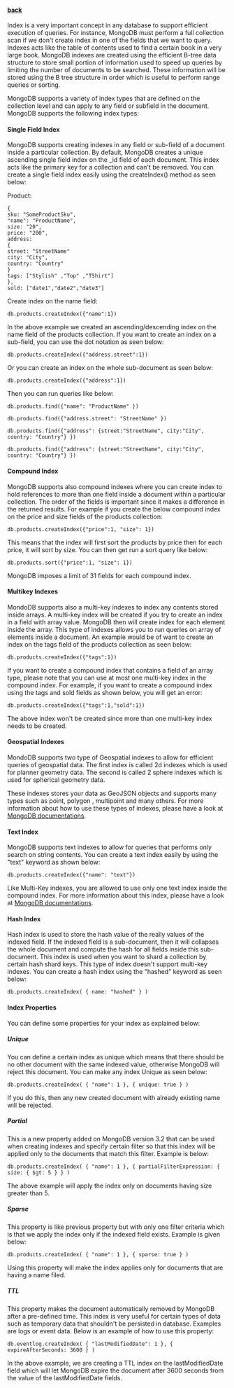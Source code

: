 #### [back](search_data_main.md)

Index is a very important concept in any database to support efficient execution of queries. For instance, MongoDB must perform a full collection scan if we don't create index in one of the fields that we want to query. Indexes acts like the table of contents used to find a certain book in a very large book. MongoDB indexes are created using the efficient B-tree data structure to store small portion of information used to speed up queries by limiting the number of documents to be searched. These information will be stored using the B tree structure in order which is useful to perform range queries or sorting. 


MongoDB supports a variety of index types that are defined on the collection level and can apply to any field or subfield in the document. MongoDB supports the following index types:


#### Single Field Index

MongoDB supports creating indexes in any field or sub-field of a document inside a particular collection. By default, MongoDB creates a unique ascending single field index on the _id field of each document. This index acts like the primary key for a collection and can't be removed. You can create a single field index easily using the createIndex() method as seen below:

Product:

````
{
sku: "SomeProductSku",
"name": "ProductName",
size: "20",
price: "200",
address:
{
street: "StreetName"
city: "City",
country: "Country"
} 
tags: ["Stylish" ,"Top" ,"TShirt"]
},
sold: ["date1","date2","date3"]
````

Create index on the name field:

````
db.products.createIndex({"name":1})
````

In the above example we created an ascending/descending index on the name field of the products collection. If you want to create an index on a sub-field, you can use the dot notation as seen below:

````
db.products.createIndex({"address.street":1})
````

Or you can create an index on the whole sub-document as seen below:

````
db.products.createIndex({"address":1})
````

Then you can run queries like below:


````
db.products.find({"name": "ProductName" })
````

````
db.products.find({"address.street": "StreetName" })
````

````
db.products.find({"address": {street:"StreetName", city:"City", country: "Country"} })
````

````
db.products.find({"address": {street:"StreetName", city:"City", country: "Country"} })
````

#### Compound Index

MongoDB supports also compound indexes where you can create index to hold references to more than one field inside a document within a particular collection. The order of the fields is important since it makes a difference in the returned results. For example if you create the below compound index on the price and size fields of the products collection:


````
db.products.createIndex({"price":1, "size": 1})
````

This means that the index will first sort the products by price then for each price, it will sort by size.  You can then get run a sort query like below:

````
db.products.sort({"price":1, "size": 1})
````

MongoDB imposes a limit of 31 fields for each compound index.


#### Multikey Indexes

MondoDB supports also a multi-key indexes to index any contents stored inside arrays. A multi-key index will be created if you try to create an index in a field with array value.  MongoDB then will create index for each element inside the array. This type of indexes allows you to run queries on array of elements inside a document. An example would be of want to create an index on the tags field of the products collection as seen below:


````
db.products.createIndex({"tags":1})
````

If you want to create a compound index that contains a field of an array type, please note that you can use at most one multi-key index in the compound index. For example, if you want to create a compound index using the tags and sold fields as shown below, you will get an error:


````
db.products.createIndex({"tags":1,"sold":1})
````

The above index won't be created since more than one multi-key index needs to be created.


#### Geospatial Indexes

MondoDB supports two type of Geospatial indexes to allow for efficient queries of geospatial data. The first index is called 2d indexes which is used for planner geometry data. The second is called 2 sphere indexes which is used for spherical geometry data.

These indexes stores your data as GeoJSON objects and supports many types such as point, polygon , multipoint and many others. For more information about how to use these types of indexes, please have a look at [MongoDB documentations](https://docs.mongodb.org/manual/applications/geospatial-indexes/).



#### Text Index

MongoDB supports text indexes to allow for queries that performs only search on string contents. You can create a text index easily by using the "text" keyword as shown below:


````
db.products.createIndex({"name": "text"})
````

Like Multi-Key indexes, you are allowed to use only one text index inside the compound index. For more information about this index, please have a look at [MongoDB documentations](https://docs.mongodb.org/manual/core/index-text/).


#### Hash Index

Hash index is used to store the hash value of the really values of the indexed field. If the indexed field is a sub-document, then it will collapses the whole document and compute the hash for all fields inside this sub-document. This index is used when you want to shard a collection by certain hash shard keys. This type of index doesn't support multi-key indexes. You can create a hash index using the "hashed" keyword as seen below:

````
db.products.createIndex( { name: "hashed" } )
````



#### Index Properties 

You can define some properties for your index as explained below:

##### Unique

You can define a certain index as unique which means that there should be no other document with the same indexed value, otherwise MongoDB will reject this document.  You can make any index Unique as seen below:

````
db.products.createIndex( { "name": 1 }, { unique: true } )
````

If you do this, then any new created document with already existing name will be rejected.


##### Partial

This is a new property added on MongoDB version 3.2 that can be used when creating indexes and specify certain filter so that this index will be applied only to the documents that match this filter. Example is below:


````
db.products.createIndex( { "name": 1 }, { partialFilterExpression: { size: { $gt: 5 } } )
````

The above example will apply the index only on documents having size greater than 5.


##### Sparse

This property is like previous property but with only one filter criteria which is that we apply the index only if the indexed field exists. Example is given below:


````
db.products.createIndex( { "name": 1 }, { sparse: true } )
````

Using this property will make the index applies only for documents that are having a name filed. 


##### TTL

This property makes the document automatically removed by MongoDB after a pre-defined time.  This index is very useful for certain types of data such as temporary data that shouldn't be persisted in database. Examples are logs or event data. Below is an example of how to use this property:



````
db.eventlog.createIndex( { "lastModifiedDate": 1 }, { expireAfterSeconds: 3600 } )
````

In the above example, we are creating a TTL index on the lastModifiedDate field which will let MongoDB expire the document after 3600 seconds from the value of the lastModifiedDate fields.











